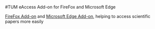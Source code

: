 
#TUM eAccess Add-on for FireFox and Microsoft Edge

[FireFox Add-on](https://addons.mozilla.org/en-US/firefox/addon/tum-eaccess/) and [Microsoft Edge Add-on](), helping to access scientific papers more easily 

